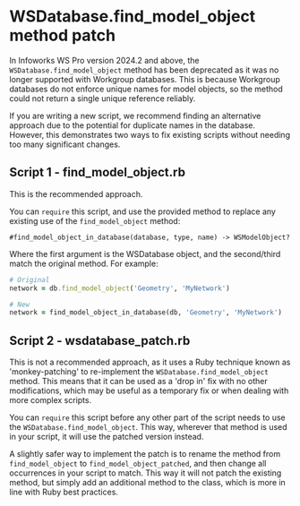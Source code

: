# WSDatabase.find_model_object method patch

In Infoworks WS Pro version 2024.2 and above, the `WSDatabase.find_model_object` method has been deprecated as it was no longer supported with Workgroup databases. This is because Workgroup databases do not enforce unique names for model objects, so the method could not return a single unique reference reliably.

If you are writing a new script, we recommend finding an alternative approach due to the potential for duplicate names in the database. However, this demonstrates two ways to fix existing scripts without needing too many significant changes.

## Script 1 - find_model_object.rb

This is the recommended approach.

You can `require` this script, and use the provided method to replace any existing use of the `find_model_object` method:

`#find_model_object_in_database(database, type, name) -> WSModelObject?`

Where the first argument is the WSDatabase object, and the second/third match the original method. For example:

```ruby
# Original
network = db.find_model_object('Geometry', 'MyNetwork')

# New
network = find_model_object_in_database(db, 'Geometry', 'MyNetwork')
```

## Script 2 - wsdatabase_patch.rb

This is not a recommended approach, as it uses a Ruby technique known as 'monkey-patching' to re-implement the `WSDatabase.find_model_object` method. This means that it can be used as a 'drop in' fix with no other modifications, which may be useful as a temporary fix or when dealing with more complex scripts.

You can `require` this script before any other part of the script needs to use the `WSDatabase.find_model_object`. This way, wherever that method is used in your script, it will use the patched version instead.

A slightly safer way to implement the patch is to rename the method from `find_model_object` to `find_model_object_patched`, and then change all occurrences in your script to match. This way it will not patch the existing method, but simply add an additional method to the class, which is more in line with Ruby best practices.
